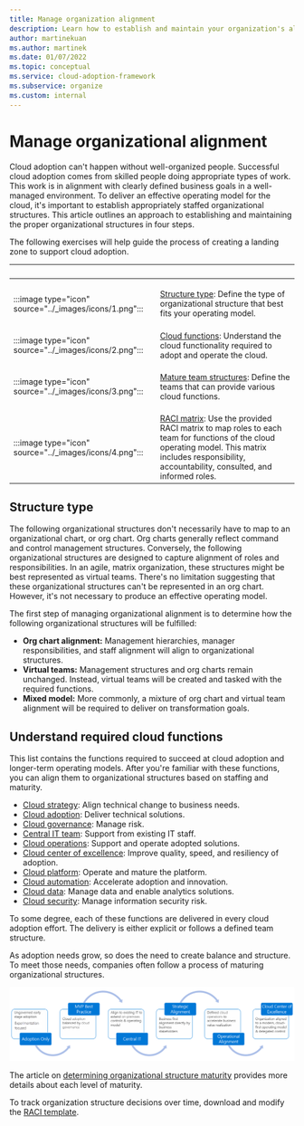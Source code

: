 ```yaml
---
title: Manage organization alignment
description: Learn how to establish and maintain your organization's alignment by using the Cloud Adoption Framework for Azure.
author: martinekuan
ms.author: martinek
ms.date: 01/07/2022
ms.topic: conceptual
ms.service: cloud-adoption-framework
ms.subservice: organize
ms.custom: internal
---
```


# Manage organizational alignment

Cloud adoption can't happen without well-organized people. Successful cloud adoption comes from skilled people doing appropriate types of work. This work is in alignment with clearly defined business goals in a well-managed environment. To deliver an effective operating model for the cloud, it's important to establish appropriately staffed organizational structures. This article outlines an approach to establishing and maintaining the proper organizational structures in four steps.

The following exercises will help guide the process of creating a landing zone to support cloud adoption.

| <span title="Icon">&nbsp;</span> | <span title="Description">&nbsp;</span> |
|--|--|
| <br> :::image type="icon" source="../_images/icons/1.png"::: | <br> [Structure type](#structure-type): Define the type of organizational structure that best fits your operating model. |
| <br> :::image type="icon" source="../_images/icons/2.png"::: | <br> [Cloud functions](#understand-required-cloud-functions): Understand the cloud functionality required to adopt and operate the cloud. |
| <br> :::image type="icon" source="../_images/icons/3.png"::: | <br> [Mature team structures](./organization-structures.md): Define the teams that can provide various cloud functions. |
| <br> :::image type="icon" source="../_images/icons/4.png"::: | <br> [RACI matrix](./raci-alignment.md): Use the provided RACI matrix to map roles to each team for functions of the cloud operating model. This matrix includes responsibility, accountability, consulted, and informed roles. |

## Structure type

The following organizational structures don't necessarily have to map to an organizational chart, or org chart. Org charts generally reflect command and control management structures. Conversely, the following organizational structures are designed to capture alignment of roles and responsibilities. In an agile, matrix organization, these structures might be best represented as virtual teams. There's no limitation suggesting that these organizational structures can't be represented in an org chart. However, it's not necessary to produce an effective operating model.

The first step of managing organizational alignment is to determine how the following organizational structures will be fulfilled:

- **Org chart alignment:** Management hierarchies, manager responsibilities, and staff alignment will align to organizational structures.
- **Virtual teams:** Management structures and org charts remain unchanged. Instead, virtual teams will be created and tasked with the required functions.
- **Mixed model:** More commonly, a mixture of org chart and virtual team alignment will be required to deliver on transformation goals.

## Understand required cloud functions

This list contains the functions required to succeed at cloud adoption and longer-term operating models. After you're familiar with these functions, you can align them to organizational structures based on staffing and maturity.

- [Cloud strategy](./cloud-strategy.md): Align technical change to business needs.
- [Cloud adoption](./cloud-adoption.md): Deliver technical solutions.
- [Cloud governance](./cloud-governance.md): Manage risk.
- [Central IT team](./central-it.md): Support from existing IT staff.
- [Cloud operations](./cloud-operations.md): Support and operate adopted solutions.
- [Cloud center of excellence](./cloud-center-of-excellence.md): Improve quality, speed, and resiliency of adoption.
- [Cloud platform](./cloud-platform.md): Operate and mature the platform.
- [Cloud automation](./cloud-automation.md): Accelerate adoption and innovation.
- [Cloud data](./cloud-data.md): Manage data and enable analytics solutions.
- [Cloud security](./cloud-security.md): Manage information security risk.

To some degree, each of these functions are delivered in every cloud adoption effort. The delivery is either explicit or follows a defined team structure.

As adoption needs grow, so does the need to create balance and structure. To meet those needs, companies often follow a process of maturing organizational structures.

![Diagram that shows the organizational maturity cycle.](../_images/ready/org-ready-maturity.png)

The article on [determining organizational structure maturity](./organization-structures.md) provides more details about each level of maturity.

To track organization structure decisions over time, download and modify the [RACI template](https://raw.githubusercontent.com/microsoft/CloudAdoptionFramework/master/organize/raci-template.xlsx).
